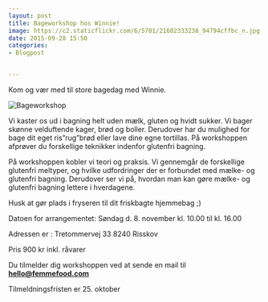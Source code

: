 ```yaml
---
layout: post
title: Bageworkshop hos Winnie!
image: https://c2.staticflickr.com/6/5701/21602333238_94794cffbc_n.jpg
date: 2015-09-28 15:50
categories:
- Blogpost


---
```


Kom og vær med til store bagedag med Winnie.  

 
![Bageworkshop](https://c2.staticflickr.com/6/5701/21602333238_21e56a75d4_o.jpg) 


Vi kaster os ud i bagning helt uden mælk, gluten og hvidt sukker. Vi bager skønne velduftende kager, brød og boller. Derudover har du mulighed for bage dit eget ris”rug”brød eller lave dine egne tortillas. På workshoppen afprøver du forskellige teknikker indenfor glutenfri bagning.

På workshoppen kobler vi teori og praksis. Vi gennemgår de forskellige glutenfri meltyper, og hvilke udfordringer der er forbundet med mælke- og glutenfri bagning. Derudover ser vi på, hvordan man kan gøre mælke- og glutenfri bagning lettere i hverdagene. 



Husk at gør plads i fryseren til dit friskbagte hjemmebag ;)



Datoen for arrangementet:
Søndag d. 8. november kl. 10.00 til kl. 16.00







Adressen er :
Tretommervej 33
8240 Risskov






Pris 900 kr inkl. råvarer 






Du tilmelder dig workshoppen ved at sende en mail til **hello@femmefood.com**

Tilmeldningsfristen er 25. oktober 
 
















